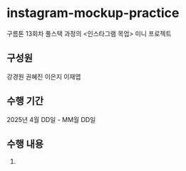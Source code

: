 # instagram-mockup-practice
구름톤 13회차 풀스택 과정의 &lt;인스타그램 목업> 미니 프로젝트

## 구성원
강경원
권혜진
이은지
이재엽

## 수행 기간
2025년 4월 DD일 - MM월 DD일

## 수행 내용
1. 
